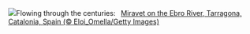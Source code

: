 ![](https://www.bing.com/th?id=OHR.MiravetSpain_EN-US4967052818_UHD.jpg&w=1000)Flowing through the centuries:&nbsp;&ensp;[Miravet on the Ebro River, Tarragona, Catalonia, Spain (© Eloi_Omella/Getty Images)](https://www.bing.com/th?id=OHR.MiravetSpain_EN-US4967052818_UHD.jpg)
<br><br/>
